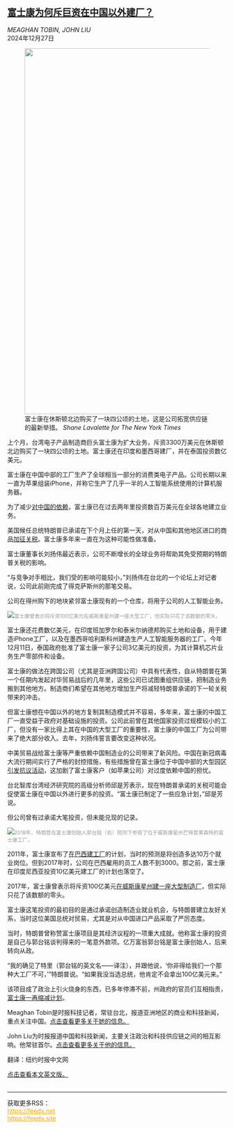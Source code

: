<!--1735265221000-->
[富士康为何斥巨资在中国以外建厂？](https://cn.nytimes.com/business/20241227/foxconn-apple-texas-expansion/)
------

<address>MEAGHAN TOBIN, JOHN LIU</address><time pudate="2024-12-27 09:35:14" datetime="2024-12-27 09:35:14">2024年12月27日</time><figure><img src="https://images.weserv.nl/?url=static01.nyt.com/images/2024/12/13/multimedia/00foxconn-texas-01-hlfg/00foxconn-texas-01-hlfg-master1050.jpg" width="1050" height="840"><figcaption>富士康在休斯顿北边购买了一块四公顷的土地，这是公司拓宽供应链的最新举措。 <cite>Shane Lavalette for The New York Times</cite></figcaption></figure><section><p>上个月，台湾电子产品制造商巨头富士康为扩大业务，斥资3300万美元在休斯顿北边购买了一块四公顷的土地。富士康还在印度和墨西哥建厂，并在泰国投资数亿美元。</p><p>富士康在中国中部的工厂生产了全球相当一部分的消费类电子产品。公司长期以来一直为苹果组装iPhone，并称它生产了几乎一半的人工智能系统使用的计算机服务器。</p><p>为了减少<a href="https://cn.nytimes.com/business/20240815/china-foxconn-apple-ev/">对中国的依赖</a>，富士康已在过去两年里投资数百万美元在全球各地建立业务。</p><p>美国候任总统特朗普已承诺在下个月上任的第一天，对从中国和其他地区进口的商品<a href="https://cn.nytimes.com/usa/20241127/trump-tariffs-global-trade/">加征关税</a>。富士康多年来一直在为这种可能性做准备。</p><p>富士康董事长刘扬伟最近表示，公司不断增长的全球业务将帮助其免受预期的特朗普关税的影响。</p><p>“与竞争对手相比，我们受的影响可能较小，”刘扬伟在台北的一个论坛上对记者说，公司此前刚完成了得克萨斯州的那笔交易。</p><p>公司在得州购下的地块紧邻富士康现有的一个仓库，将用于公司的人工智能业务。</p><p><img src="https://images.weserv.nl/?url=static01.nyt.com/images/2024/12/13/multimedia/00foxconn-texas-02-hlfg/00foxconn-texas-02-hlfg-master1050.jpg"><small style="color: #999;">富士康曾表示将斥资100亿美元在威斯康星州建一座大型工厂，但实际只花了该数额的零头。</small></p><p>富士康还花费数亿美元，在印度班加罗尔和泰米尔纳德邦购买土地和设备，用于建造iPhone工厂，以及在墨西哥哈利斯科州建造生产人工智能服务器的工厂。今年12月11日，泰国政府批准了富士康一家子公司3亿美元的投资，为其计算机芯片业务生产零部件和设备。</p><p>富士康的做法在跨国公司（尤其是亚洲跨国公司）中具有代表性，自从特朗普在第一个任期内发起对华贸易战后的几年里，这些公司已试图重组供应链，把制造业务搬到其他地方。制造商们希望在其他地方增加生产将减轻特朗普承诺的下一轮关税带来的冲击。</p><p>但富士康想在中国以外的地方复制其制造模式并不容易，多年来，富士康的中国工厂一直受益于政府对基础设施的投资。公司此前曾在其他国家投资过规模较小的工厂，但没有一家比得上其在中国的大型工厂的重要性，富士康的中国工厂为公司带来了绝大部分收入。去年，刘扬伟誓言要改变这种状况。</p><p>中美贸易战给富士康等严重依赖中国制造业的公司带来了新风险。中国在新冠病毒大流行期间实行了严格的封控措施，有些措施曾在富士康位于中国中部的大型园区<a href="https://cn.nytimes.com/china/20221125/china-unrest-covid-lockdowns/">引发抗议活动</a>，这加剧了富士康客户（如苹果公司）对过度依赖中国的担忧。</p><p>台北智库台湾经济研究院的高级分析师邱是芳表示，现在特朗普承诺的关税可能会促使富士康在中国以外进行更多的投资。“富士康已制定了一些应急计划，”邱是芳说。</p><p>但公司曾有过承诺大笔投资，但未能兑现的记录。</p><p><img src="https://images.weserv.nl/?url=static01.nyt.com/images/2024/12/13/multimedia/00foxconn-texas-03-hlfg/00foxconn-texas-03-hlfg-master1050.jpg"><small style="color: #999;">2018年，特朗普在富士康创始人郭台铭（右）陪同下参观了位于威斯康星州芒特普莱森特的富士康工厂。</small></p><p>2011年，富士康宣布了<a href="https://www.nytimes.com/2017/09/20/business/foxconn-trump-wisconsin.html">在巴西建工厂</a>的计划，当时的预测是将创造多达10万个就业岗位。但到2017年时，公司在巴西雇用的员工人数不到3000。那之前，富士康在印度尼西亚投资10亿美元建工厂的计划也落空了。</p><p>2017年，富士康曾表示将斥资100亿美元<a href="https://www.nytimes.com/2017/07/26/business/foxconn-factory-wisconsin-jobs.html">在威斯康星州建一座大型制造厂</a>，但实际只花了该数额的零头。</p><p>富士康这笔投资的最初目的是通过承诺创造制造业就业机会，与特朗普建立友好关系，当时这位美国总统对贸易，尤其是对从中国进口产品采取了严厉态度。</p><p>当时，特朗普曾称赞富士康项目是其经济议程的一项重大成就。他称富士康的投资是自己与郭台铭谈判得来的一笔意外款项。亿万富翁郭台铭是富士康创始人，后来转向从政。</p><p>“我的确见了特里（郭台铭的英文名——译注），并跟他说，‘你非得给我们一个那种大工厂不可，’”特朗普说。“如果我没当选总统，他肯定不会拿出100亿美元来。”</p><p>该项目成了政治上引火烧身的东西，已多年停滞不前，州政府的官员们互相指责，<a href="https://www.nytimes.com/2019/01/30/business/foxconn-factory-wisconsin.html">富士康一再缩减计划</a>。</p></section><footer><p>Meaghan Tobin是时报科技记者，常驻台北，报道亚洲地区的商业和科技新闻，重点关注中国。<a rel="nofollow" target="_blank" href="https://www.nytimes.com/by/meaghan-tobin">点击查看更多关于她的信息。</a></p><p>John Liu为时报报道中国和科技新闻，主要关注政治和科技供应链之间的相互影响。他常驻首尔。<a rel="nofollow" target="_blank" href="https://www.nytimes.com/by/john-liu">点击查看更多关于他的信息。</a></p><p>翻译：纽约时报中文网</p><a rel="nofollow" target="_blank" href="https://www.nytimes.com/2024/12/26/business/foxconn-apple-texas-expansion.html">点击查看本文英文版。</a></footer><br><hr><div>获取更多RSS：<br><a href="https://feedx.net" style="color:orange" target="_blank">https://feedx.net</a> <br><a href="https://feedx.site" style="color:orange" target="_blank">https://feedx.site</a><br></div>
